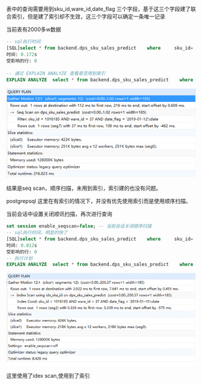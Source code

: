 表中的查询需要用到sku_id,ware_id,date_flag 三个字段，基于这三个字段建了联合索引，但是建了索引却不生效，这三个字段可以确定一条唯一记录

当前表有2000多w数据

```sql
-- sql执行时间
[SQL]select * from backend.dps_sku_sales_predict 	where 	  sku_id=	1016185 and ware_id=37	 and date_flag='2019-01-12';
时间: 0.172s
受影响的行: 0

-- 通过 EXPLAIN ANALYZE 查看是否用到索引
EXPLAIN ANALYZE  select * from backend.dps_sku_sales_predict 	where 	  sku_id=	1016185 and ware_id=37	 and date_flag='2019-01-12';
```

![image-20191203125811439](image/image-20191203125811439.png)

结果是seq scan，顺序扫描，未用到索引，索引建的也没有问题。

postgrepsql 这里在有索引的情况下，并没有优先使用索引而是使用顺序扫描。

当前会话中设置关闭顺讯扫描，再次进行查询

```sql
set session enable_seqscan=false; -- 当前会话关闭顺序扫描
-- sql执行时间，明显的快了
[SQL]select * from backend.dps_sku_sales_predict 	where 	  sku_id=	1016185 and ware_id=37	 and date_flag='2019-01-10';
时间: 0.012s
受影响的行: 0
-- 执行计划
EXPLAIN ANALYZE  select * from backend.dps_sku_sales_predict 	where 	  sku_id=	1016185 and ware_id=37	 and date_flag='2019-01-10';
```

![image-20191203130338916](image/image-20191203130338916.png)

这里使用了idex scan,使用到了索引